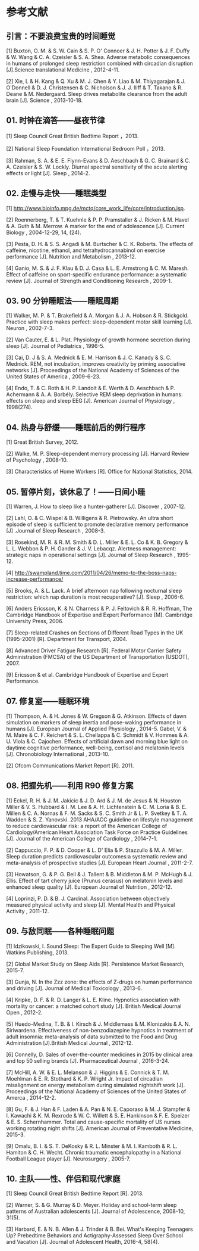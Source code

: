 # 参考文献

## 引言：不要浪费宝贵的时间睡觉

[1] Buxton, O. M. & S. W. Cain & S. P. O' Connoer & J. H. Potter & J. F. Duffy & W. Wang & C. A. Czeisler & S. A. Shea. Adverse metabolic consequences in humans of prolonged sleep restriction combined with circadian disruption [J].Science translational Medicine , 2012-4-11.

[2] Xie, L & H. Kang & Q. Xu & M. J. Chen & Y. Liao & M. Thiyagarajan & J. O'Donnell & D. J. Christensen & C. Nicholson & J. J. Iliff & T. Takano & R. Deane & M. Nedergaard. Sleep drives metabolite clearance from the adult brain [J]. Science , 2013-10-18.

## 01. 时钟在滴答——昼夜节律

[1] Sleep Council Great British Bedtime Report ，2013.

[2] National Sleep Foundation International Bedroom Poll ，2013.

[3] Rahman, S. A. & E. E. Flynn-Evans & D. Aeschbach & G. C. Brainard & C. A. Czeisler & S. W. Lockly. Diurnal spectral sensitivity of the acute alerting effects or light [J]. Sleep , 2014-2.

## 02. 走慢与走快——睡眠类型

[1] http://www.bioinfo.mpg.de/mctq/core_work_life/core/introduction.jsp.

[2] Roennerberg, T. & T. Kuehnle & P. P. Pramstaller & J. Ricken & M. Havel & A. Guth & M. Merrow. A marker for the end of adolescence [J]. Current Biology , 2004-12-29, 14, (24).

[3] Pesta, D. H. & S. S. Angadi & M. Burtscher & C. K. Roberts. The effects of caffeine, nicotine, ethanol, and tetrahydrocannabinol on exercise performance [J]. Nutrition and Metabolism , 2013-12.

[4] Ganio, M. S. & J. F. Klau & D. J. Casa & L. E. Armstrong & C. M. Maresh. Effect of caffeine on sport-specific endurance performance: a systematic review [J]. Journal of Strength and Conditioning Research , 2009-1.

## 03. 90 分钟睡眠法——睡眠周期

[1] Walker, M. P. & T. Brakefield & A. Morgan & J. A. Hobson & R. Stickgold. Practice with sleep makes perfect: sleep-dependent motor skill learning [J]. Neuron , 2002-7-3.

[2] Van Cauter, E. & L. Plat. Physiology of growth hormone secretion during sleep [J]. Journal of Pediatrics , 1996-5.

[3] Cai, D. J & S. A. Mednick & E. M. Harrison & J. C. Kanady & S. C. Mednick. REM, not incubation, improves creativity by priming associative networks [J]. Proceedings of the National Academy of Sciences of the United States of America , 2009-6-23.

[4] Endo, T. & C. Roth & H. P. Landolt & E. Werth & D. Aeschbach & P. Achermann & A. A. Borbély. Selective REM sleep deprivation in humans: effects on sleep and sleep EEG [J]. American Journal of Physiology , 1998(274).

## 04. 热身与舒缓——睡眠前后的例行程序

[1] Great British Survey, 2012.

[2] Walke, M. P. Sleep-dependent memory processing [J]. Harvard Review of Psychology , 2008-10.

[3] Characteristics of Home Workers [R]. Office for National Statistics, 2014.

## 05. 暂停片刻，该休息了！——日间小睡

[1] Warren, J. How to sleep like a hunter-gatherer [J]. Discover , 2007-12.

[2] Lahl, O. & C. Wispel & B. Willigens & R. Pietrowsky. An ultra short episode of sleep is sufficient to promote declarative memory performance [J] .Journal of Sleep Research , 2008-3.

[3] Rosekind, M. R. & R. M. Smith & D. L. Miller & E. L. Co & K. B. Gregory & L. L. Webbon & P. H. Gander & J. V. Lebacqz. Alertness management: strategic naps in operational settings [J]. Journal of Sleep Research , 1995-12.

[4] http://swampland.time.com/2011/04/26/memo-to-the-boss-naps-increase-performance/

[5] Brooks, A. & L. Lack. A brief afternoon nap following nocturnal sleep restriction: which nap duration is most recuperative? [J]. Sleep , 2006-6.

[6] Anders Ericsson, K. & N. Charness & P. J. Feltovich & R. R. Hoffman, The Cambridge Handbook of Expertise and Expert Performance [M]. Cambridge University Press, 2006.

[7] Sleep-related Crashes on Sections of Different Road Types in the UK (1995-2001) [R]. Department for Transport, 2004.

[8] Advanced Driver Fatigue Research [R]. Federal Motor Carrier Safety Administration (FMCSA) of the US Department of Transportation (USDOT), 2007.

[9] Ericsson & et al. Cambridge Handbook of Expertise and Expert Performance.

## 07. 修复室——睡眠环境

[1] Thompson, A. & H. Jones & W. Gregson & G. Atkinson. Effects of dawn simulation on markers of sleep inertia and pose-waking performance in humans [J]. European Journal of Applied Physiology , 2014-5. Gabel, V. & M. Maire & C. F. Reichert & S. L. Chellappa & C. Schmidt & V. Hommes & A. U. Viola & C. Cajochen. Effects of artificial dawn and morning blue light on daytime cognitive performance, well-being, cortisol and melatonin levels [J]. Chronobiology International , 2013-10.

[2] Ofcom Communications Market Report [R]. 2011.

## 08. 把握先机——利用 R90 修复方案

[1] Eckel, R. H. & J. M. Jakicic & J. D. Ard & J. M. de Jesus & N. Houston Miller & V. S. Hubbard & I. M. Lee & A. H. Lichtenstein & C. M. Loria & B. E. Millen & C. A. Nornas & F. M. Sacks & S. C. Smith Jr & L. P. Svetkey & T. A. Wadden & S. Z. Yanovski. 2013 AHA/ACC guideline on lifestyle management to reduce cardiovascular risk: a report of the American College of Cardiology/American Heart Association Task Force on Practice Guidelines [J]. Journal of the American College of Cardiology , 2014-7-1.

[2] Cappuccio, F. P. & D. Cooper & L. D' Elia & P. Stazzullo & M. A. Miller. Sleep duration predicts cardiovascular outcomes:a systematic review and meta-analysis of prospective studies [J]. European Heart Journal , 2011-2-7.

[3] Howatson, G. & P. G. Bell & J. Tallent & B. Middleton & M. P. McHugh & J. Ellis. Effect of tart cherry juice (Prunus cerasus) on melatonin levels and enhanced sleep quality [J]. European Journal of Nutrition , 2012-12.

[4] Loprinzi, P. D. & B. J. Cardinal. Association between objectively measured physical activity and sleep [J]. Mental Health and Physical Activity , 2011-12.

## 09. 与敌同眠——各种睡眠问题

[1] Idzikowski, I. Sound Sleep: The Expert Guide to Sleeping Well [M]. Watkins Publishing, 2013.

[2] Global Market Study on Sleep Aids [R]. Persistence Market Research, 2015-7.

[3] Gunja, N. In the Zzz zone: the effects of Z-drugs on human performance and driving [J]. Journal of Medical Toxicology , 2013-6.

[4] Kripke, D. F. & R. D. Langer & L. E. Kline. Hypnotics association with mortality or cancer: a matched cohort study [J]. British Medical Journal Open , 2012-2.

[5] Huedo-Medina, T. B. & I. Kirsch & J. Middlemass & M. Klonizakis & A. N. Siriwardena. Effectiveness of non-benzodiazepine hypnotics in treatment of adult insomnia: meta-analysis of data submitted to the Food and Drug Administration [J].British Medical Journal , 2012-12.

[6] Connelly, D. Sales of over-the-counter medicines in 2015 by clinical area and top 50 selling brands [J]. Pharmaceutical Journal , 2016-3-24.

[7] McHill, A. W. & E. L. Melanson & J. Higgins & E. Connick & T. M. Moehlman & E. R. Stothard & K. P. Wright Jr. Impact of circadian misalignment on energy metabolism during simulated nightshift work [J]. Proceedings of the National Academy of Sciences of the United States of Amerca , 2014-12-2.

[8] Gu, F. & J. Han & F. Laden & A. Pan & N. E. Caporaso & M. J. Stampfer & I. Kawachi & K. M. Rexrode & W. C. Willett & S. E. Hankinson & F. E. Speizer & E. S. Schernhammer. Total and cause-specific mortality of US nurses working rotating night shifts [J]. American Journal of Preventative Medicine, 2015-3.

[9] Omalu, B. I. & S. T. DeKosky & R. L. Minster & M. I. Kamboth & R. L. Hamiton & C. H. Wecht. Chronic traumatic encephalopathy in a National Football League player [J]. Neurosurgery , 2005-7.

## 10. 主队——性、伴侣和现代家庭

[1] Sleep Council Great British Bedtime Report [R]. 2013.

[2] Warner, S. & G. Murray & D. Meyer. Holiday and school-term sleep patterns of Australian adolescents [J]. Journal of Adolescence, 2008-10, 31(5).

[3] Harbard, E. & N. B. Allen & J. Trinder & B. Bei. What's Keeping Teenagers Up? Prebedtime Behaviors and Actigraphy-Assessed Sleep Over School and Vacation [J]. Journal of Adolescent Health, 2016-4, 58(4).





